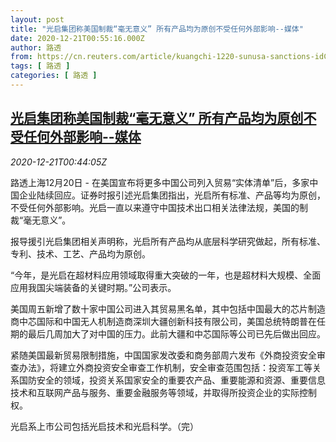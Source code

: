 ```yaml
---
layout: post
title: "光启集团称美国制裁“毫无意义” 所有产品均为原创不受任何外部影响--媒体"
date: 2020-12-21T00:55:16.000Z
author: 路透
from: https://cn.reuters.com/article/kuangchi-1220-sunusa-sanctions-idCNKBS28V01O
tags: [ 路透 ]
categories: [ 路透 ]
---
```

<!--1608512116000-->
[光启集团称美国制裁“毫无意义” 所有产品均为原创不受任何外部影响--媒体](https://cn.reuters.com/article/kuangchi-1220-sunusa-sanctions-idCNKBS28V01O)
------

<div>
<div><i>2020-12-21T00:44:05Z</i></div><p>路透上海12月20日 - 在美国宣布将更多中国公司列入贸易“实体清单”后，多家中国企业陆续回应。证券时报引述光启集团指出，光启所有标准、产品等均为原创，不受任何外部影响。光启一直以来遵守中国技术出口相关法律法规，美国的制裁“毫无意义”。</p><p>报导援引光启集团相关声明称，光启所有产品均从底层科学研究做起，所有标准、专利、技术、工艺、产品均为原创。</p><p>“今年，是光启在超材料应用领域取得重大突破的一年，也是超材料大规模、全面应用我国尖端装备的关键时期。”公司表示。</p><p>美国周五新增了数十家中国公司进入其贸易黑名单，其中包括中国最大的芯片制造商中芯国际和中国无人机制造商深圳大疆创新科技有限公司，美国总统特朗普在任期的最后几周加大了对中国的压力。此前大疆和中芯国际等公司已先后做出回应。</p><p>紧随美国最新贸易限制措施，中国国家发改委和商务部周六发布《外商投资安全审查办法》，将建立外商投资安全审查工作机制，安全审查范围包括：投资军工等关系国防安全的领域，投资关系国家安全的重要农产品、重要能源和资源、重要信息技术和互联网产品与服务、重要金融服务等领域，并取得所投资企业的实际控制权。</p><p>光启系上市公司包括光启技术和光启科学。（完）</p>
</div>
